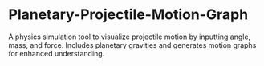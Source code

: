 # Planetary-Projectile-Motion-Graph
A physics simulation tool to visualize projectile motion by inputting angle, mass, and force. Includes planetary gravities and generates motion graphs for enhanced understanding.

